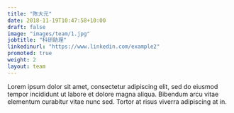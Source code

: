 ```yaml
---
title: "陈大元"
date: 2018-11-19T10:47:58+10:00
draft: false
image: "images/team/1.jpg"
jobtitle: "科研助理"
linkedinurl: "https://www.linkedin.com/example2"
promoted: true
weight: 2
layout: team
---
```


Lorem ipsum dolor sit amet, consectetur adipiscing elit, sed do eiusmod tempor incididunt ut labore et dolore magna aliqua. Bibendum arcu vitae elementum curabitur vitae nunc sed. Tortor at risus viverra adipiscing at in.
